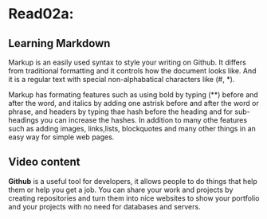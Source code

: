 # Read02a:
## Learning Markdown
Markup is an easily used syntax to style your writing on Github. It differs from traditional formatting and it controls how the document looks like. And it is a regular text with special non-alphabatical characters like (#, *).

Markup has formating features such as using bold by typing (**) before and after the word, and italics by adding one astrisk before and after the word or phrase, and headers by typing thae hash before the heading and for sub-headings you can increase the hashes. In addition to many othe features such as adding images, links,lists, blockquotes and many other things in an easy way for simple web pages. 

## Video content
**Github** is a useful tool for developers, it allows people to do things that help them or help you get a job. You can share your work and projects by creating repositories and turn them into nice websites to show your portfolio and your projects with no need for databases and servers.